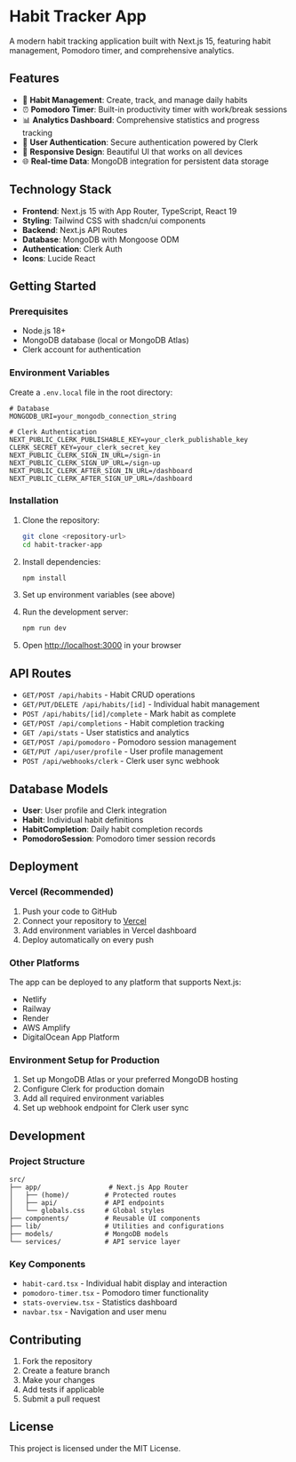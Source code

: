 # Habit Tracker App

A modern habit tracking application built with Next.js 15, featuring habit management, Pomodoro timer, and comprehensive analytics.

## Features

- 🎯 **Habit Management**: Create, track, and manage daily habits
- ⏰ **Pomodoro Timer**: Built-in productivity timer with work/break sessions
- 📊 **Analytics Dashboard**: Comprehensive statistics and progress tracking
- 👤 **User Authentication**: Secure authentication powered by Clerk
- 📱 **Responsive Design**: Beautiful UI that works on all devices
- 🌐 **Real-time Data**: MongoDB integration for persistent data storage

## Technology Stack

- **Frontend**: Next.js 15 with App Router, TypeScript, React 19
- **Styling**: Tailwind CSS with shadcn/ui components
- **Backend**: Next.js API Routes
- **Database**: MongoDB with Mongoose ODM
- **Authentication**: Clerk Auth
- **Icons**: Lucide React

## Getting Started

### Prerequisites

- Node.js 18+ 
- MongoDB database (local or MongoDB Atlas)
- Clerk account for authentication

### Environment Variables

Create a `.env.local` file in the root directory:

```env
# Database
MONGODB_URI=your_mongodb_connection_string

# Clerk Authentication
NEXT_PUBLIC_CLERK_PUBLISHABLE_KEY=your_clerk_publishable_key
CLERK_SECRET_KEY=your_clerk_secret_key
NEXT_PUBLIC_CLERK_SIGN_IN_URL=/sign-in
NEXT_PUBLIC_CLERK_SIGN_UP_URL=/sign-up
NEXT_PUBLIC_CLERK_AFTER_SIGN_IN_URL=/dashboard
NEXT_PUBLIC_CLERK_AFTER_SIGN_UP_URL=/dashboard
```

### Installation

1. Clone the repository:
   ```bash
   git clone <repository-url>
   cd habit-tracker-app
   ```

2. Install dependencies:
   ```bash
   npm install
   ```

3. Set up environment variables (see above)

4. Run the development server:
   ```bash
   npm run dev
   ```

5. Open [http://localhost:3000](http://localhost:3000) in your browser

## API Routes

- `GET/POST /api/habits` - Habit CRUD operations
- `GET/PUT/DELETE /api/habits/[id]` - Individual habit management
- `POST /api/habits/[id]/complete` - Mark habit as complete
- `GET/POST /api/completions` - Habit completion tracking
- `GET /api/stats` - User statistics and analytics
- `GET/POST /api/pomodoro` - Pomodoro session management
- `GET/PUT /api/user/profile` - User profile management
- `POST /api/webhooks/clerk` - Clerk user sync webhook

## Database Models

- **User**: User profile and Clerk integration
- **Habit**: Individual habit definitions
- **HabitCompletion**: Daily habit completion records
- **PomodoroSession**: Pomodoro timer session records

## Deployment

### Vercel (Recommended)

1. Push your code to GitHub
2. Connect your repository to [Vercel](https://vercel.com)
3. Add environment variables in Vercel dashboard
4. Deploy automatically on every push

### Other Platforms

The app can be deployed to any platform that supports Next.js:

- Netlify
- Railway
- Render
- AWS Amplify
- DigitalOcean App Platform

### Environment Setup for Production

1. Set up MongoDB Atlas or your preferred MongoDB hosting
2. Configure Clerk for production domain
3. Add all required environment variables
4. Set up webhook endpoint for Clerk user sync

## Development

### Project Structure

```
src/
├── app/                 # Next.js App Router
│   ├── (home)/         # Protected routes
│   ├── api/            # API endpoints
│   └── globals.css     # Global styles
├── components/         # Reusable UI components
├── lib/                # Utilities and configurations
├── models/             # MongoDB models
└── services/           # API service layer
```

### Key Components

- `habit-card.tsx` - Individual habit display and interaction
- `pomodoro-timer.tsx` - Pomodoro timer functionality
- `stats-overview.tsx` - Statistics dashboard
- `navbar.tsx` - Navigation and user menu

## Contributing

1. Fork the repository
2. Create a feature branch
3. Make your changes
4. Add tests if applicable
5. Submit a pull request

## License

This project is licensed under the MIT License.
